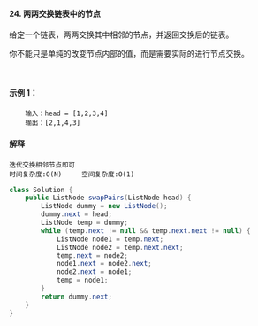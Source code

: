 #### 24. 两两交换链表中的节点
    
给定一个链表，两两交换其中相邻的节点，并返回交换后的链表。

你不能只是单纯的改变节点内部的值，而是需要实际的进行节点交换。

 

#### 示例 1：

```
    输入：head = [1,2,3,4]
    输出：[2,1,4,3]
```


#### 解释

```
迭代交换相邻节点即可
时间复杂度:O(N)     空间复杂度:O(1)
```

```Java
class Solution {
    public ListNode swapPairs(ListNode head) {
        ListNode dummy = new ListNode();
        dummy.next = head;
        ListNode temp = dummy;
        while (temp.next != null && temp.next.next != null) {
            ListNode node1 = temp.next;
            ListNode node2 = temp.next.next;
            temp.next = node2;
            node1.next = node2.next;
            node2.next = node1;
            temp = node1;
        }
        return dummy.next;
    }
}
```